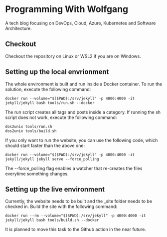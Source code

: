 # Programming With Wolfgang

A tech blog focusing on DevOps, Cloud, Azure, Kubernetes and Software Architecture.

## Checkout

Checkout the repository on Linux or WSL2 if you are on Windows. 

## Setting up the local envrionment

The whole environment is built and run inside a Docker container. To run the solution, execute the following command:

```terminal
docker run --volume="$($PWD):/srv/jekyll" -p 4000:4000 -it jekyll/jekyll bash tools/run.sh --docker
```
The run script creates all tags and posts inside a category. If running the sh script does not work, execute the following command:

```terminal
dos2unix tools/run.sh
dos2unix tools/build.sh
```

If you only want to run the website, you can use the following code, which should start faster than the above one:

```terminal
docker run --volume="$($PWD):/srv/jekyll" -p 4000:4000 -it jekyll/jekyll jekyll serve --force_polling
```
The --force_polling flag enables a watcher that re-creates the files everytime something changes.

## Setting up the live environment

Currently, the website needs to be built and the _site folder needs to be checked in. Build the site with the following command:

```terminal
docker run --rm --volume="$($PWD):/srv/jekyll" -p 4000:4000 -it jekyll/jekyll bash tools/build.sh --docker
```

It is planned to move this task to the Github action in the near future.
